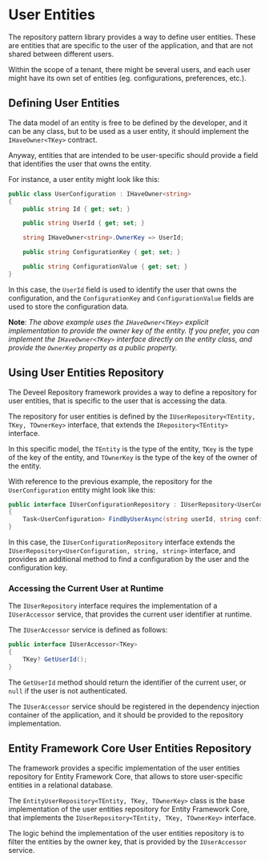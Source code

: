 # User Entities

The repository pattern library provides a way to define user entities. These are entities that are specific to the user of the application, and that are not shared between different users.

Within the scope of a tenant, there might be several users, and each user might have its own set of entities (eg. configurations, preferences, etc.).

## Defining User Entities

The data model of an entity is free to be defined by the developer, and it can be any class, but to be used as a user entity, it should implement the `IHaveOwner<TKey>` contract.

Anyway, entities that are intended to be user-specific should provide a field that identifies the user that owns the entity.

For instance, a user entity might look like this:

```csharp
public class UserConfiguration : IHaveOwner<string>
{
    public string Id { get; set; }

    public string UserId { get; set; }

    string IHaveOwner<string>.OwnerKey => UserId;

    public string ConfigurationKey { get; set; }

    public string ConfigurationValue { get; set; }
}
```

In this case, the `UserId` field is used to identify the user that owns the configuration, and the `ConfigurationKey` and `ConfigurationValue` fields are used to store the configuration data.

**Note**: _The above example uses the `IHaveOwner<TKey>` explicit implementation to provide the owner key of the entity. If you prefer, you can implement the `IHaveOwner<TKey>` interface directly on the entity class, and provide the `OwnerKey` property as a public property._

## Using User Entities Repository

The Deveel Repository framework provides a way to define a repository for user entities, that is specific to the user that is accessing the data.

The repository for user entities is defined by the `IUserRepository<TEntity, TKey, TOwnerKey>` interface, that extends the `IRepository<TEntity>` interface.

In this specific model, the `TEntity` is the type of the entity, `TKey` is the type of the key of the entity, and `TOwnerKey` is the type of the key of the owner of the entity.

With reference to the previous example, the repository for the `UserConfiguration` entity might look like this:

```csharp
public interface IUserConfigurationRepository : IUserRepository<UserConfiguration, string, string>
{
    Task<UserConfiguration> FindByUserAsync(string userId, string configurationKey, CancellationToken cancellationToken = default);
}
```

In this case, the `IUserConfigurationRepository` interface extends the `IUserRepository<UserConfiguration, string, string>` interface, and provides an additional method to find a configuration by the user and the configuration key.

### Accessing the Current User at Runtime

The `IUserRepository` interface requires the implementation of a `IUserAccessor` service, that provides the current user identifier at runtime.

The `IUserAccessor` service is defined as follows:
```csharp
public interface IUserAccessor<TKey>
{
    TKey? GetUserId();
}
```

The `GetUserId` method should return the identifier of the current user, or `null` if the user is not authenticated.

The `IUserAccessor` service should be registered in the dependency injection container of the application, and it should be provided to the repository implementation.

## Entity Framework Core User Entities Repository

The framework provides a specific implementation of the user entities repository for Entity Framework Core, that allows to store user-specific entities in a relational database.

The `EntityUserRepository<TEntity, TKey, TOwnerKey>` class is the base implementation of the user entities repository for Entity Framework Core, that implements the `IUserRepository<TEntity, TKey, TOwnerKey>` interface.

The logic behind the implementation of the user entities repository is to filter the entities by the owner key, that is provided by the `IUserAccessor` service.